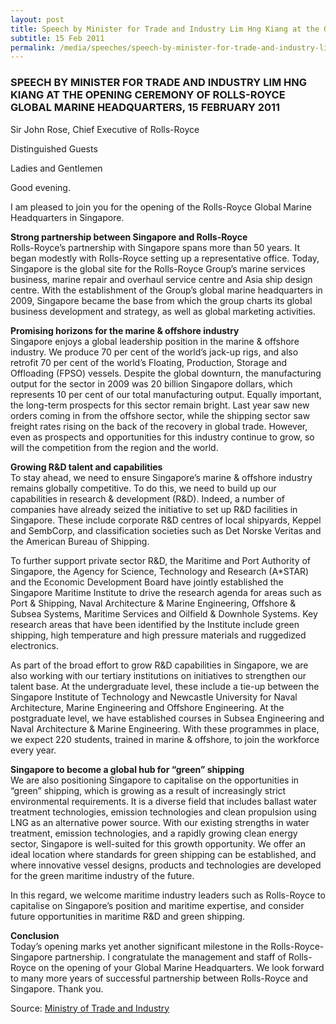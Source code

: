 ```yaml
---
layout: post
title: Speech by Minister for Trade and Industry Lim Hng Kiang at the Opening Ceremony of Rolls-Royce Global Marine Headquarters, 15 February 2011
subtitle: 15 Feb 2011
permalink: /media/speeches/speech-by-minister-for-trade-and-industry-lim-hng-kiang-at-the-opening-ceremony-of-rolls-royce-global-marine-headquarters-15-february-2011
---
```


### SPEECH BY MINISTER FOR TRADE AND INDUSTRY LIM HNG KIANG AT THE OPENING CEREMONY OF ROLLS-ROYCE GLOBAL MARINE HEADQUARTERS, 15 FEBRUARY 2011

Sir John Rose, Chief Executive of Rolls-Royce 

Distinguished Guests
 
Ladies and Gentlemen
 
Good evening. 

I am pleased to join you for the opening of the Rolls-Royce Global Marine Headquarters in Singapore.

**Strong partnership between Singapore and Rolls-Royce**  
Rolls-Royce’s partnership with Singapore spans more than 50 years. It began modestly with Rolls-Royce setting up a representative office. Today, Singapore is the global site for the Rolls-Royce Group’s marine services business, marine repair and overhaul service centre and Asia ship design centre.  With the establishment of the Group’s global marine headquarters in 2009, Singapore became the base from which the group charts its global business development and strategy, as well as global marketing activities.

**Promising horizons for the marine & offshore industry**  
Singapore enjoys a global leadership position in the marine & offshore industry. We produce 70 per cent of the world’s jack-up rigs, and also retrofit 70 per cent of the world’s Floating, Production, Storage and Offloading (FPSO) vessels.  Despite the global downturn, the manufacturing output for the sector in 2009 was 20 billion Singapore dollars, which represents 10 per cent of our total manufacturing output. Equally important, the long-term prospects for this sector remain bright.  Last year saw new orders coming in from the offshore sector, while the shipping sector saw freight rates rising on the back of the recovery in global trade.  However, even as prospects and opportunities for this industry continue to grow, so will the competition from the region and the world.

**Growing R&D talent and capabilities**  
To stay ahead, we need to ensure Singapore’s marine & offshore industry remains globally competitive. To do this, we need to build up our capabilities in research & development (R&D). Indeed, a number of companies have already seized the initiative to set up R&D facilities in Singapore. These include corporate R&D centres of local shipyards, Keppel and SembCorp, and classification societies such as Det Norske Veritas and the American Bureau of Shipping.
 
To further support private sector R&D, the Maritime and Port Authority of Singapore, the Agency for Science, Technology and Research (A*STAR) and the Economic Development Board have jointly established the Singapore Maritime Institute to drive the research agenda for areas such as Port & Shipping, Naval Architecture & Marine Engineering, Offshore & Subsea Systems, Maritime Services and Oilfield & Downhole Systems.  Key research areas that have been identified by the Institute include green shipping, high temperature and high pressure materials and ruggedized electronics.
 
As part of the broad effort to grow R&D capabilities in Singapore, we are also working with our tertiary institutions on initiatives to strengthen our talent base.  At the undergraduate level, these include a tie-up between the Singapore Institute of Technology and Newcastle University for Naval Architecture, Marine Engineering and Offshore Engineering.  At the postgraduate level, we have established courses in Subsea Engineering and Naval Architecture & Marine Engineering.  With these programmes in place, we expect 220 students, trained in marine & offshore, to join the workforce every year.

**Singapore to become a global hub for “green” shipping**  
We are also positioning Singapore to capitalise on the opportunities in “green” shipping, which is growing as a result of increasingly strict environmental requirements.  It is a diverse field that includes ballast water treatment technologies, emission technologies and clean propulsion using LNG as an alternative power source.  With our existing strengths in water treatment, emission technologies, and a rapidly growing clean energy sector, Singapore is well-suited for this growth opportunity.  We offer an ideal location where standards for green shipping can be established, and where innovative vessel designs, products and technologies are developed for the green maritime industry of the future.
 
In this regard, we welcome maritime industry leaders such as Rolls-Royce to capitalise on Singapore’s position and maritime expertise, and consider future opportunities in maritime R&D and green shipping. 

**Conclusion**  
Today’s opening marks yet another significant milestone in the Rolls-Royce-Singapore partnership.  I congratulate the management and staff of Rolls-Royce on the opening of your Global Marine Headquarters.  We look forward to many more years of successful partnership between Rolls-Royce and Singapore. Thank you.



Source: [<a href="https://www.mti.gov.sg/" target="_blank">Ministry of Trade and Industry</a>](https://www.mti.gov.sg/)